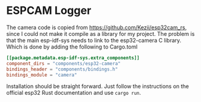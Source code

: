 # ESPCAM Logger

The camera code is copied from https://github.com/Kezii/esp32cam_rs, since I could not make it compile as a library for my project. The problem is that the main esp-idf-sys needs to link to the esp32-camera C library. Which is done by adding the following to Cargo.toml

```toml
[[package.metadata.esp-idf-sys.extra_components]]
component_dirs = "components/esp32-camera"
bindings_header = "components/bindings.h"
bindings_module = "camera"
```

Installation should be straight forward. Just follow the instructions on the official esp32 Rust documentation and use `cargo run`.
